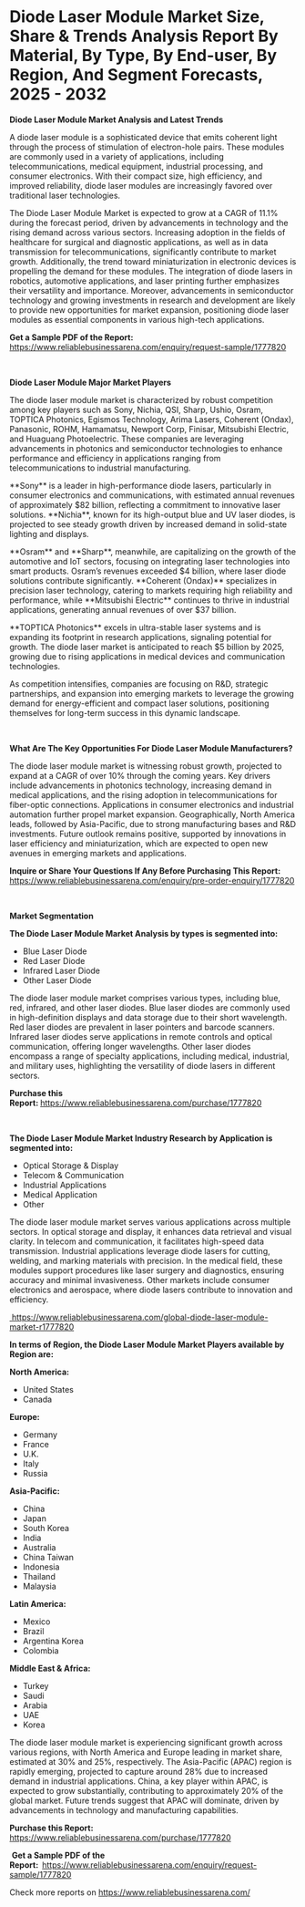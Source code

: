 <p><h1>Diode Laser Module Market Size, Share & Trends Analysis Report By Material, By Type, By End-user, By Region, And Segment Forecasts, 2025 - 2032</h1></p><p><strong>Diode Laser Module Market Analysis and Latest Trends</strong></p>
<p><p>A diode laser module is a sophisticated device that emits coherent light through the process of stimulation of electron-hole pairs. These modules are commonly used in a variety of applications, including telecommunications, medical equipment, industrial processing, and consumer electronics. With their compact size, high efficiency, and improved reliability, diode laser modules are increasingly favored over traditional laser technologies.</p><p>The Diode Laser Module Market is expected to grow at a CAGR of 11.1% during the forecast period, driven by advancements in technology and the rising demand across various sectors. Increasing adoption in the fields of healthcare for surgical and diagnostic applications, as well as in data transmission for telecommunications, significantly contribute to market growth. Additionally, the trend toward miniaturization in electronic devices is propelling the demand for these modules. The integration of diode lasers in robotics, automotive applications, and laser printing further emphasizes their versatility and importance. Moreover, advancements in semiconductor technology and growing investments in research and development are likely to provide new opportunities for market expansion, positioning diode laser modules as essential components in various high-tech applications.</p></p>
<p><strong>Get a Sample PDF of the Report:&nbsp;</strong> <a href="https://www.reliablebusinessarena.com/enquiry/request-sample/1777820?utm_campaign=3515&utm_medium=2&utm_source=Github&utm_content=ia&utm_term=06042025&utm_id=diode-laser-module">https://www.reliablebusinessarena.com/enquiry/request-sample/1777820</a></p>
<p>&nbsp;</p>
<p><strong>Diode Laser Module Major Market Players</strong></p>
<p><p>The diode laser module market is characterized by robust competition among key players such as Sony, Nichia, QSI, Sharp, Ushio, Osram, TOPTICA Photonics, Egismos Technology, Arima Lasers, Coherent (Ondax), Panasonic, ROHM, Hamamatsu, Newport Corp, Finisar, Mitsubishi Electric, and Huaguang Photoelectric. These companies are leveraging advancements in photonics and semiconductor technologies to enhance performance and efficiency in applications ranging from telecommunications to industrial manufacturing.</p><p>**Sony** is a leader in high-performance diode lasers, particularly in consumer electronics and communications, with estimated annual revenues of approximately $82 billion, reflecting a commitment to innovative laser solutions. **Nichia**, known for its high-output blue and UV laser diodes, is projected to see steady growth driven by increased demand in solid-state lighting and displays.</p><p>**Osram** and **Sharp**, meanwhile, are capitalizing on the growth of the automotive and IoT sectors, focusing on integrating laser technologies into smart products. Osram’s revenues exceeded $4 billion, where laser diode solutions contribute significantly. **Coherent (Ondax)** specializes in precision laser technology, catering to markets requiring high reliability and performance, while **Mitsubishi Electric** continues to thrive in industrial applications, generating annual revenues of over $37 billion.</p><p>**TOPTICA Photonics** excels in ultra-stable laser systems and is expanding its footprint in research applications, signaling potential for growth. The diode laser market is anticipated to reach $5 billion by 2025, growing due to rising applications in medical devices and communication technologies.</p><p>As competition intensifies, companies are focusing on R&D, strategic partnerships, and expansion into emerging markets to leverage the growing demand for energy-efficient and compact laser solutions, positioning themselves for long-term success in this dynamic landscape.</p></p>
<p>&nbsp;</p>
<p><strong>What Are The Key Opportunities For Diode Laser Module Manufacturers?</strong></p>
<p><p>The diode laser module market is witnessing robust growth, projected to expand at a CAGR of over 10% through the coming years. Key drivers include advancements in photonics technology, increasing demand in medical applications, and the rising adoption in telecommunications for fiber-optic connections. Applications in consumer electronics and industrial automation further propel market expansion. Geographically, North America leads, followed by Asia-Pacific, due to strong manufacturing bases and R&D investments. Future outlook remains positive, supported by innovations in laser efficiency and miniaturization, which are expected to open new avenues in emerging markets and applications.</p></p>
<p><strong>Inquire or Share Your Questions If Any Before Purchasing This Report:</strong> <a href="https://www.reliablebusinessarena.com/enquiry/pre-order-enquiry/1777820?utm_campaign=3515&utm_medium=2&utm_source=Github&utm_content=ia&utm_term=06042025&utm_id=diode-laser-module">https://www.reliablebusinessarena.com/enquiry/pre-order-enquiry/1777820</a></p>
<p>&nbsp;</p>
<p><strong>Market Segmentation</strong></p>
<p><strong>The Diode Laser Module Market Analysis by types is segmented into:</strong></p>
<p><ul><li>Blue Laser Diode</li><li>Red Laser Diode</li><li>Infrared Laser Diode</li><li>Other Laser Diode</li></ul></p>
<p><p>The diode laser module market comprises various types, including blue, red, infrared, and other laser diodes. Blue laser diodes are commonly used in high-definition displays and data storage due to their short wavelength. Red laser diodes are prevalent in laser pointers and barcode scanners. Infrared laser diodes serve applications in remote controls and optical communication, offering longer wavelengths. Other laser diodes encompass a range of specialty applications, including medical, industrial, and military uses, highlighting the versatility of diode lasers in different sectors.</p></p>
<p><strong>Purchase this Report:&nbsp;</strong><a href="https://www.reliablebusinessarena.com/purchase/1777820?utm_campaign=3515&utm_medium=2&utm_source=Github&utm_content=ia&utm_term=06042025&utm_id=diode-laser-module">https://www.reliablebusinessarena.com/purchase/1777820</a></p>
<p>&nbsp;</p>
<p><strong>The Diode Laser Module Market Industry Research by Application is segmented into:</strong></p>
<p><ul><li>Optical Storage & Display</li><li>Telecom & Communication</li><li>Industrial Applications</li><li>Medical Application</li><li>Other</li></ul></p>
<p><p>The diode laser module market serves various applications across multiple sectors. In optical storage and display, it enhances data retrieval and visual clarity. In telecom and communication, it facilitates high-speed data transmission. Industrial applications leverage diode lasers for cutting, welding, and marking materials with precision. In the medical field, these modules support procedures like laser surgery and diagnostics, ensuring accuracy and minimal invasiveness. Other markets include consumer electronics and aerospace, where diode lasers contribute to innovation and efficiency.</p></p>
<p><a href="https://www.reliablebusinessarena.com/global-diode-laser-module-market-r1777820?utm_campaign=3515&utm_medium=2&utm_source=Github&utm_content=ia&utm_term=06042025&utm_id=diode-laser-module">&nbsp;https://www.reliablebusinessarena.com/global-diode-laser-module-market-r1777820</a></p>
<p><strong>In terms of Region, the Diode Laser Module Market Players available by Region are:</strong></p>
<p>
    <p> <strong> North America: </strong>
        <ul>
            <li>United States</li>
            <li>Canada</li>
        </ul>
        </p> 
    <p> <strong> Europe: </strong>
        <ul>
            <li>Germany</li>
            <li>France</li>
            <li>U.K.</li>
            <li>Italy</li>
            <li>Russia</li>
        </ul>
        </p> 
    <p> <strong> Asia-Pacific: </strong>
        <ul>
            <li>China</li>
            <li>Japan</li>
            <li>South Korea</li>
            <li>India</li>
            <li>Australia</li>
            <li>China Taiwan</li>
            <li>Indonesia</li>
            <li>Thailand</li>
            <li>Malaysia</li>
        </ul>
        </p> 
    <p> <strong> Latin America: </strong>
        <ul>
            <li>Mexico</li>
            <li>Brazil</li>
            <li>Argentina Korea</li>
            <li>Colombia</li>
        </ul>
        </p> 
    <p> <strong> Middle East & Africa: </strong>
        <ul>
            <li>Turkey</li>
            <li>Saudi</li>
            <li>Arabia</li>
            <li>UAE</li>
            <li>Korea</li>
        </ul>
    </p>
    </p>
<p><p>The diode laser module market is experiencing significant growth across various regions, with North America and Europe leading in market share, estimated at 30% and 25%, respectively. The Asia-Pacific (APAC) region is rapidly emerging, projected to capture around 28% due to increased demand in industrial applications. China, a key player within APAC, is expected to grow substantially, contributing to approximately 20% of the global market. Future trends suggest that APAC will dominate, driven by advancements in technology and manufacturing capabilities.</p></p>
<p><strong>Purchase this Report: </strong><a href="https://www.reliablebusinessarena.com/purchase/1777820?utm_campaign=3515&utm_medium=2&utm_source=Github&utm_content=ia&utm_term=06042025&utm_id=diode-laser-module">https://www.reliablebusinessarena.com/purchase/1777820</a></p>
<p>&nbsp;<strong>Get a Sample PDF of the Report:&nbsp;&nbsp;</strong><a href="https://www.reliablebusinessarena.com/enquiry/request-sample/1777820?utm_campaign=3515&utm_medium=2&utm_source=Github&utm_content=ia&utm_term=06042025&utm_id=diode-laser-module">https://www.reliablebusinessarena.com/enquiry/request-sample/1777820</a></p>
<p><strong></strong></p>
<p>Check more reports on <a href="https://www.reliablebusinessarena.com/?utm_campaign=3515&utm_medium=2&utm_source=Github&utm_content=ia&utm_term=06042025&utm_id=diode-laser-module">https://www.reliablebusinessarena.com/</a></p>